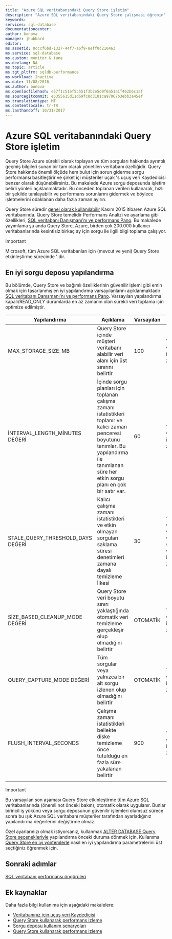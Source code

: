 ```yaml
---
title: "Azure SQL veritabanındaki Query Store işletim"
description: "Azure SQL veritabanındaki Query Store çalışması öğrenin"
keywords: 
services: sql-database
documentationcenter: 
author: bonova
manager: jhubbard
editor: 
ms.assetid: 0cccf6bd-1327-44f7-a6f9-8eff0c210463
ms.service: sql-database
ms.custom: monitor & tune
ms.devlang: NA
ms.topic: article
ms.tgt_pltfrm: sqldb-performance
ms.workload: Inactive
ms.date: 11/08/2016
ms.author: bonova
ms.openlocfilehash: e57f1c51ef5c551f3b2e5d0f0a51a1f462b6c1af
ms.sourcegitcommit: e5355615d11d69fc8d3101ca97067b3ebb3a45ef
ms.translationtype: MT
ms.contentlocale: tr-TR
ms.lasthandoff: 10/31/2017
---
```

# <a name="operating-the-query-store-in-azure-sql-database"></a>Azure SQL veritabanındaki Query Store işletim
Query Store Azure sürekli olarak toplayan ve tüm sorguları hakkında ayrıntılı geçmiş bilgileri sunan bir tam olarak yönetilen veritabanı özelliğidir. Query Store hakkında önemli ölçüde hem bulut için sorun giderme sorgu performansı basitleştirir ve şirket içi müşteriler uçak 's uçuş veri Kaydedicisi benzer olarak düşünebilirsiniz. Bu makalede Azure sorgu deposunda işletim belirli yönleri açıklanmaktadır. Bu önceden toplanan verileri kullanarak, hızlı bir şekilde tanılayabilir ve performans sorunlarını gidermek ve böylece işletmelerini odaklanan daha fazla zaman ayırın. 

Query Store süredir [genel olarak kullanılabilir](https://azure.microsoft.com/updates/general-availability-azure-sql-database-query-store/) Kasım 2015 itibaren Azure SQL veritabanında. Query Store temelidir Performans Analizi ve ayarlama gibi özellikleri, [SQL veritabanı Danışmanı'nı ve performans Pano](https://azure.microsoft.com/updates/sqldatabaseadvisorga/). Bu makalede yayımlama şu anda Query Store, Azure, birden çok 200.000 kullanıcı veritabanlarında kesintisiz birkaç ay için sorgu ile ilgili bilgi toplama çalışıyor.

> [!IMPORTANT]
> Microsoft, tüm Azure SQL veritabanları için (mevcut ve yeni) Query Store etkinleştirme sürecinde ' dir. 
> 
> 

## <a name="optimal-query-store-configuration"></a>En iyi sorgu deposu yapılandırma
Bu bölümde, Query Store ve bağımlı özelliklerinin güvenilir işlemi gibi emin olmak için tasarlanmış en iyi yapılandırma varsayılanlarını açıklanmaktadır [SQL veritabanı Danışmanı'nı ve performans Pano](https://azure.microsoft.com/updates/sqldatabaseadvisorga/). Varsayılan yapılandırma kapalı/READ_ONLY durumlarda en az zamanın olan sürekli veri toplama için optimize edilmiştir.

| Yapılandırma | Açıklama | Varsayılan | Açıklama |
| --- | --- | --- | --- |
| MAX_STORAGE_SIZE_MB |Query Store içinde müşteri veritabanı alabilir veri alanı için üst sınırını belirtir |100 |Yeni veritabanları için zorlanan |
| İNTERVAL_LENGTH_MİNUTES DEĞERİ |İçinde sorgu planları için toplanan çalışma zamanı istatistikleri toplanır ve kalıcı zaman penceresi boyutunu tanımlar. Bu yapılandırma ile tanımlanan süre her etkin sorgu planı en çok bir satır var. |60 |Yeni veritabanları için zorlanan |
| STALE_QUERY_THRESHOLD_DAYS DEĞERİ |Kalıcı çalışma zamanı istatistikleri ve etkin olmayan sorguları saklama süresi denetimleri zamana dayalı temizleme İlkesi |30 |Yeni veritabanları ve önceki varsayılan (367) ile veritabanları için zorlanan |
| SİZE_BASED_CLEANUP_MODE DEĞERİ |Query Store veri boyutu sınırı yaklaştığında otomatik veri temizleme gerçekleşir olup olmadığını belirtir |OTOMATİK |Tüm veritabanları için zorlanan |
| QUERY_CAPTURE_MODE DEĞERİ |Tüm sorgular veya yalnızca bir alt sorgu izlenen olup olmadığını belirtir |OTOMATİK |Tüm veritabanları için zorlanan |
| FLUSH_INTERVAL_SECONDS |Çalışma zamanı istatistikleri bellekte diske temizleme önce tutulduğu en fazla süre yakalanan belirtir |900 |Yeni veritabanları için zorlanan |
|  | | | |

> [!IMPORTANT]
> Bu varsayılan son aşaması Query Store etkinleştirme tüm Azure SQL veritabanlarında (önemli not önceki bakın), otomatik olarak uygulanır. Bunlar birincil iş yükünü veya sorgu deposunun güvenilir işlemleri olumsuz sürece sonra bu ışık Azure SQL veritabanı müşteriler tarafından ayarladığınız yapılandırma değerlerini değiştirme olmaz.
> 
> 

Özel ayarlarınızı olmak istiyorsanız, kullanmak [ALTER DATABASE Query Store seçenekleriyle](https://msdn.microsoft.com/library/bb522682.aspx) yapılandırma önceki duruma dönmek için. Kullanıma [Query Store en iyi yöntemlerle](https://msdn.microsoft.com/library/mt604821.aspx) nasıl en iyi yapılandırma parametrelerini üst seçtiğiniz öğrenmek için.

## <a name="next-steps"></a>Sonraki adımlar
[SQL veritabanı performansı öngörüleri](sql-database-performance.md)

## <a name="additional-resources"></a>Ek kaynaklar
Daha fazla bilgi kullanıma için aşağıdaki makalelere:

* [Veritabanınız için uçuş veri Kaydedicisi](https://azure.microsoft.com/blog/query-store-a-flight-data-recorder-for-your-database) 
* [Query Store kullanarak performans izleme](https://msdn.microsoft.com/library/dn817826.aspx)
* [Sorgu deposu kullanım senaryoları](https://msdn.microsoft.com/library/mt614796.aspx)
* [Query Store kullanarak performans izleme](https://msdn.microsoft.com/library/dn817826.aspx) 

